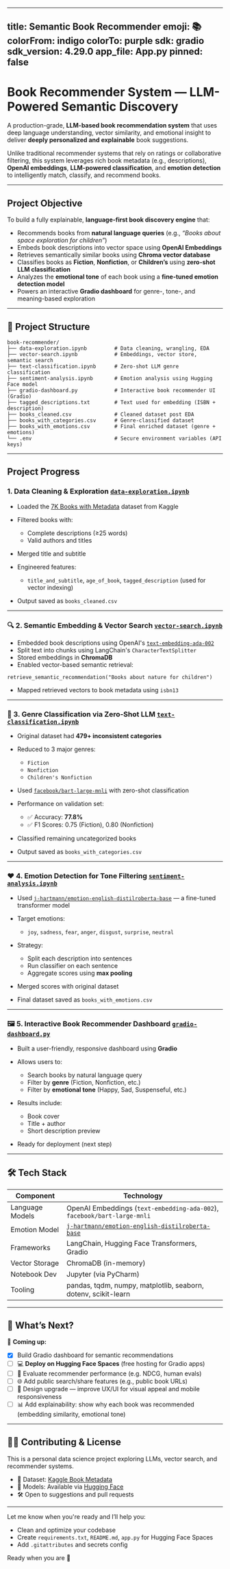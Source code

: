 
---
title: Semantic Book Recommender
emoji: 📚
colorFrom: indigo
colorTo: purple
sdk: gradio
sdk_version: 4.29.0
app_file: App.py
pinned: false
---


# Book Recommender System — LLM-Powered Semantic Discovery

A production-grade, **LLM-based book recommendation system** that uses deep language understanding, vector similarity, and emotional insight to deliver **deeply personalized and explainable** book suggestions.

Unlike traditional recommender systems that rely on ratings or collaborative filtering, this system leverages rich book metadata (e.g., descriptions), **OpenAI embeddings**, **LLM-powered classification**, and **emotion detection** to intelligently match, classify, and recommend books.

---

## Project Objective

To build a fully explainable, **language-first book discovery engine** that:

* Recommends books from **natural language queries** (e.g., *“Books about space exploration for children”*)
* Embeds book descriptions into vector space using **OpenAI Embeddings**
* Retrieves semantically similar books using **Chroma vector database**
* Classifies books as **Fiction**, **Nonfiction**, or **Children’s** using **zero-shot LLM classification**
* Analyzes the **emotional tone** of each book using a **fine-tuned emotion detection model**
* Powers an interactive **Gradio dashboard** for genre-, tone-, and meaning-based exploration

---

## 📁 Project Structure

```
book-recommender/
├── data-exploration.ipynb         # Data cleaning, wrangling, EDA
├── vector-search.ipynb            # Embeddings, vector store, semantic search
├── text-classification.ipynb      # Zero-shot LLM genre classification
├── sentiment-analysis.ipynb       # Emotion analysis using Hugging Face model
├── gradio-dashboard.py            # Interactive book recommender UI (Gradio)
├── tagged_descriptions.txt        # Text used for embedding (ISBN + description)
├── books_cleaned.csv              # Cleaned dataset post EDA
├── books_with_categories.csv      # Genre-classified dataset
├── books_with_emotions.csv        # Final enriched dataset (genre + emotions)
└── .env                           # Secure environment variables (API keys)
```

---

## Project Progress

### 1. Data Cleaning & Exploration [`data-exploration.ipynb`](./data-exploration.ipynb)

* Loaded the [7K Books with Metadata](https://www.kaggle.com/datasets/dylanjcastillo/7k-books-with-metadata) dataset from Kaggle
* Filtered books with:

  * Complete descriptions (≥25 words)
  * Valid authors and titles
* Merged title and subtitle
* Engineered features:

  * `title_and_subtitle`, `age_of_book`, `tagged_description` (used for vector indexing)
* Output saved as `books_cleaned.csv`

---

### 🔍 2. Semantic Embedding & Vector Search [`vector-search.ipynb`](./vector-search.ipynb)

* Embedded book descriptions using OpenAI's [`text-embedding-ada-002`](https://platform.openai.com/docs/guides/embeddings)
* Split text into chunks using LangChain's `CharacterTextSplitter`
* Stored embeddings in **ChromaDB**
* Enabled vector-based semantic retrieval:

```
retrieve_semantic_recommendation("Books about nature for children")
```

* Mapped retrieved vectors to book metadata using `isbn13`

---

### 🧠 3. Genre Classification via Zero-Shot LLM [`text-classification.ipynb`](./text-classification.ipynb)

* Original dataset had **479+ inconsistent categories**
* Reduced to 3 major genres:

  * `Fiction`
  * `Nonfiction`
  * `Children's Nonfiction`
* Used [`facebook/bart-large-mnli`](https://huggingface.co/facebook/bart-large-mnli) with zero-shot classification
* Performance on validation set:

  * ✅ Accuracy: **77.8%**
  * ✅ F1 Scores: 0.75 (Fiction), 0.80 (Nonfiction)
* Classified remaining uncategorized books
* Output saved as `books_with_categories.csv`

---

### ❤️ 4. Emotion Detection for Tone Filtering [`sentiment-analysis.ipynb`](./sentiment-analysis.ipynb)

* Used [`j-hartmann/emotion-english-distilroberta-base`](https://huggingface.co/j-hartmann/emotion-english-distilroberta-base) — a fine-tuned transformer model
* Target emotions:

  * `joy`, `sadness`, `fear`, `anger`, `disgust`, `surprise`, `neutral`
* Strategy:

  * Split each description into sentences
  * Run classifier on each sentence
  * Aggregate scores using **max pooling**
* Merged scores with original dataset
* Final dataset saved as `books_with_emotions.csv`

---

### 🖼️ 5. Interactive Book Recommender Dashboard [`gradio-dashboard.py`](./gradio-dashboard.py)

* Built a user-friendly, responsive dashboard using **Gradio**
* Allows users to:

  * Search books by natural language query
  * Filter by **genre** (Fiction, Nonfiction, etc.)
  * Filter by **emotional tone** (Happy, Sad, Suspenseful, etc.)
* Results include:

  * Book cover
  * Title + author
  * Short description preview
* Ready for deployment (next step)

---

## 🛠️ Tech Stack

| Component       | Technology                                                                                                              |
| --------------- | ----------------------------------------------------------------------------------------------------------------------- |
| Language Models | OpenAI Embeddings (`text-embedding-ada-002`), `facebook/bart-large-mnli`                                                |
| Emotion Model   | [`j-hartmann/emotion-english-distilroberta-base`](https://huggingface.co/j-hartmann/emotion-english-distilroberta-base) |
| Frameworks      | LangChain, Hugging Face Transformers, Gradio                                                                            |
| Vector Storage  | ChromaDB (in-memory)                                                                                                    |
| Notebook Dev    | Jupyter (via PyCharm)                                                                                                   |
| Tooling         | pandas, tqdm, numpy, matplotlib, seaborn, dotenv, scikit-learn                                                          |

---

## 🚧 What’s Next?

🚀 **Coming up:**

* [x] Build Gradio dashboard for semantic recommendations
* [ ] 💻 **Deploy on Hugging Face Spaces** (free hosting for Gradio apps)
* [ ] 🧪 Evaluate recommender performance (e.g. NDCG, human evals)
* [ ] 🌐 Add public search/share features (e.g., public book URLs)
* [ ] 🎨 Design upgrade — improve UX/UI for visual appeal and mobile responsiveness
* [ ] 📊 Add explainability: show why each book was recommended (embedding similarity, emotional tone)

---

## 🧑‍💻 Contributing & License

This is a personal data science project exploring LLMs, vector search, and recommender systems.

* 📜 Dataset: [Kaggle Book Metadata](https://www.kaggle.com/datasets/dylanjcastillo/7k-books-with-metadata)
* 🤗 Models: Available via [Hugging Face](https://huggingface.co/)
* 🛠️ Open to suggestions and pull requests

---

Let me know when you're ready and I’ll help you:

* Clean and optimize your codebase
* Create `requirements.txt`, `README.md`, `app.py` for Hugging Face Spaces
* Add `.gitattributes` and secrets config

Ready when you are 🚀
